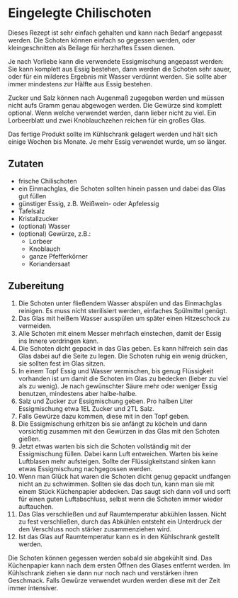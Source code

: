 # Eingelegte Chilischoten
Dieses Rezept ist sehr einfach gehalten und kann nach Bedarf angepasst werden. Die Schoten können einfach so gegessen werden, oder kleingeschnitten als Beilage für herzhaftes Essen dienen.

Je nach Vorliebe kann die verwendete Essigmischung angepasst werden: Sie kann komplett aus Essig bestehen, dann werden die Schoten sehr sauer, oder für ein milderes Ergebnis mit Wasser verdünnt werden. Sie sollte aber immer mindestens zur Hälfte aus Essig bestehen.

Zucker und Salz können nach Augenmaß zugegeben werden und müssen nicht aufs Gramm genau abgewogen werden. Die Gewürze sind komplett optional. Wenn welche verwendet werden, dann lieber nicht zu viel. Ein Lorbeerblatt und zwei Knoblauchzehen reichen für ein großes Glas.

Das fertige Produkt sollte im Kühlschrank gelagert werden und hält sich einige Wochen bis Monate. Je mehr Essig verwendet wurde, um so länger.

## Zutaten
- frische Chilischoten
- ein Einmachglas, die Schoten sollten hinein passen und dabei das Glas gut füllen
- günstiger Essig, z.B. Weißwein- oder Apfelessig
- Tafelsalz
- Kristallzucker
- (optional) Wasser
- (optional) Gewürze, z.B.:
    - Lorbeer
    - Knoblauch
    - ganze Pfefferkörner
    - Koriandersaat

## Zubereitung
1. Die Schoten unter fließendem Wasser abspülen und das Einmachglas reinigen. Es muss nicht sterilisiert werden, einfaches Spülmittel genügt.
1. Das Glas mit heißem Wasser ausspülen um später einen Hitzeschock zu vermeiden.
1. Alle Schoten mit einem Messer mehrfach einstechen, damit der Essig ins Innere vordringen kann.
1. Die Schoten dicht gepackt in das Glas geben. Es kann hilfreich sein das Glas dabei auf die Seite zu legen. Die Schoten ruhig ein wenig drücken, sie sollten fest im Glas sitzen.
1. In einem Topf Essig und Wasser vermischen, bis genug Flüssigkeit vorhanden ist um damit die Schoten im Glas zu bedecken (lieber zu viel als zu wenig). Je nach gewünschter Säure mehr oder weniger Essig benutzen, mindestens aber halbe-halbe.
1. Salz und Zucker zur Essigmischung geben. Pro halben Liter Essigmischung etwa 1EL Zucker und 2TL Salz.
1. Falls Gewürze dazu kommen, diese mit in den Topf geben.
1. Die Essigmischung erhitzen bis sie anfängt zu köcheln und dann vorsichtig zusammen mit den Gewürzen in das Glas mit den Schoten gießen.
1. Jetzt etwas warten bis sich die Schoten vollständig mit der Essigmischung füllen. Dabei kann Luft entweichen. Warten bis keine Luftblasen mehr aufsteigen. Sollte der Flüssigkeitstand sinken kann etwas Essigmischung nachgegossen werden.
1. Wenn man Glück hat waren die Schoten dicht genug gepackt undfangen nicht an zu schwimmen. Sollten sie das doch tun, kann man sie mit einem Stück Küchenpapier abdecken. Das saugt sich dann voll und sorft für einen guten Luftabschluss, selbst wenn die Schoten immer wieder auftauchen.
1. Das Glas verschließen und auf Raumtemperatur abkühlen lassen. Nicht zu fest verschließen, durch das Abkühlen entsteht ein Unterdruck der den Verschluss noch stärker zusammenziehen wird.
1. Ist das Glas auf Raumtemperatur kann es in den Kühlschrank gestellt werden.

Die Schoten können gegessen werden sobald sie abgekühlt sind. Das Küchenpapier kann nach dem ersten Öffnen des Glases entfernt werden. Im Kühlschrank ziehen sie dann nur noch nach und verstärken ihren Geschmack. Falls Gewürze verwendet wurden werden diese mit der Zeit immer intensiver.